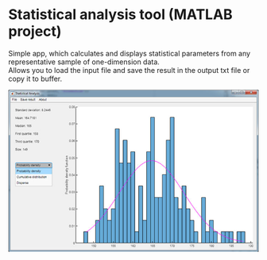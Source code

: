 # Statistical analysis tool (MATLAB project)
Simple app, which calculates and displays statistical parameters from any representative sample of one-dimension data.  
Allows you to load the input file and save the result in the output txt file or copy it to buffer.  

![Screen](./screen.jpg)
